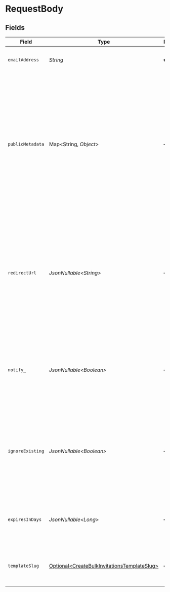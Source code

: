 # RequestBody


## Fields

| Field                                                                                                                                                                                                                                        | Type                                                                                                                                                                                                                                         | Required                                                                                                                                                                                                                                     | Description                                                                                                                                                                                                                                  |
| -------------------------------------------------------------------------------------------------------------------------------------------------------------------------------------------------------------------------------------------- | -------------------------------------------------------------------------------------------------------------------------------------------------------------------------------------------------------------------------------------------- | -------------------------------------------------------------------------------------------------------------------------------------------------------------------------------------------------------------------------------------------- | -------------------------------------------------------------------------------------------------------------------------------------------------------------------------------------------------------------------------------------------- |
| `emailAddress`                                                                                                                                                                                                                               | *String*                                                                                                                                                                                                                                     | :heavy_check_mark:                                                                                                                                                                                                                           | The email address the invitation will be sent to                                                                                                                                                                                             |
| `publicMetadata`                                                                                                                                                                                                                             | Map\<String, *Object*>                                                                                                                                                                                                                       | :heavy_minus_sign:                                                                                                                                                                                                                           | Metadata that will be attached to the newly created invitation.<br/>The value of this property should be a well-formed JSON object.<br/>Once the user accepts the invitation and signs up, these metadata will end up in the user's public metadata. |
| `redirectUrl`                                                                                                                                                                                                                                | *JsonNullable\<String>*                                                                                                                                                                                                                      | :heavy_minus_sign:                                                                                                                                                                                                                           | The URL where the user is redirected upon visiting the invitation link, where they can accept the invitation. Required if you have implemented a [custom flow for handling application invitations](/docs/custom-flows/invitations).         |
| `notify_`                                                                                                                                                                                                                                    | *JsonNullable\<Boolean>*                                                                                                                                                                                                                     | :heavy_minus_sign:                                                                                                                                                                                                                           | Optional flag which denotes whether an email invitation should be sent to the given email address.<br/>Defaults to true.                                                                                                                     |
| `ignoreExisting`                                                                                                                                                                                                                             | *JsonNullable\<Boolean>*                                                                                                                                                                                                                     | :heavy_minus_sign:                                                                                                                                                                                                                           | Whether an invitation should be created if there is already an existing invitation for this email<br/>address, or it's claimed by another user.                                                                                              |
| `expiresInDays`                                                                                                                                                                                                                              | *JsonNullable\<Long>*                                                                                                                                                                                                                        | :heavy_minus_sign:                                                                                                                                                                                                                           | The number of days the invitation will be valid for. By default, the invitation expires after 30 days.                                                                                                                                       |
| `templateSlug`                                                                                                                                                                                                                               | [Optional\<CreateBulkInvitationsTemplateSlug>](../../models/operations/CreateBulkInvitationsTemplateSlug.md)                                                                                                                                 | :heavy_minus_sign:                                                                                                                                                                                                                           | The slug of the email template to use for the invitation email.                                                                                                                                                                              |